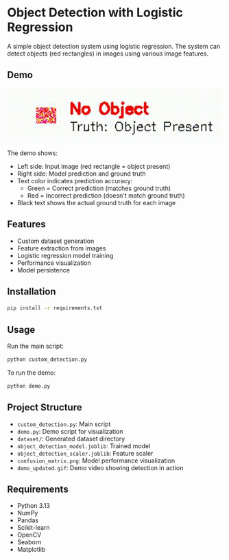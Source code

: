 # Object Detection with Logistic Regression

A simple object detection system using logistic regression. The system can detect objects (red rectangles) in images using various image features.

## Demo

![Demo Video](demo_updated.gif)

The demo shows:
- Left side: Input image (red rectangle = object present)
- Right side: Model prediction and ground truth
- Text color indicates prediction accuracy:
  - Green = Correct prediction (matches ground truth)
  - Red = Incorrect prediction (doesn't match ground truth)
- Black text shows the actual ground truth for each image

## Features

- Custom dataset generation
- Feature extraction from images
- Logistic regression model training
- Performance visualization
- Model persistence

## Installation

```bash
pip install -r requirements.txt
```

## Usage

Run the main script:
```bash
python custom_detection.py
```

To run the demo:
```bash
python demo.py
```

## Project Structure

- `custom_detection.py`: Main script
- `demo.py`: Demo script for visualization
- `dataset/`: Generated dataset directory
- `object_detection_model.joblib`: Trained model
- `object_detection_scaler.joblib`: Feature scaler
- `confusion_matrix.png`: Model performance visualization
- `demo_updated.gif`: Demo video showing detection in action

## Requirements

- Python 3.13
- NumPy
- Pandas
- Scikit-learn
- OpenCV
- Seaborn
- Matplotlib 